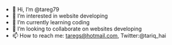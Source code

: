 - 👋 Hi, I’m @tareg79
- 👀 I’m interested in website developing 
- 🌱 I’m currently learning coding 
- 💞️ I’m looking to collaborate on websites developing 
- 📫 How to reach me: taregs@hotmail.com, Twitter:@tariq_hai

<!---
tareg79/tareg79 is a ✨ special ✨ repository because its `README.md` (this file) appears on your GitHub profile.
You can click the Preview link to take a look at your changes.
--->
